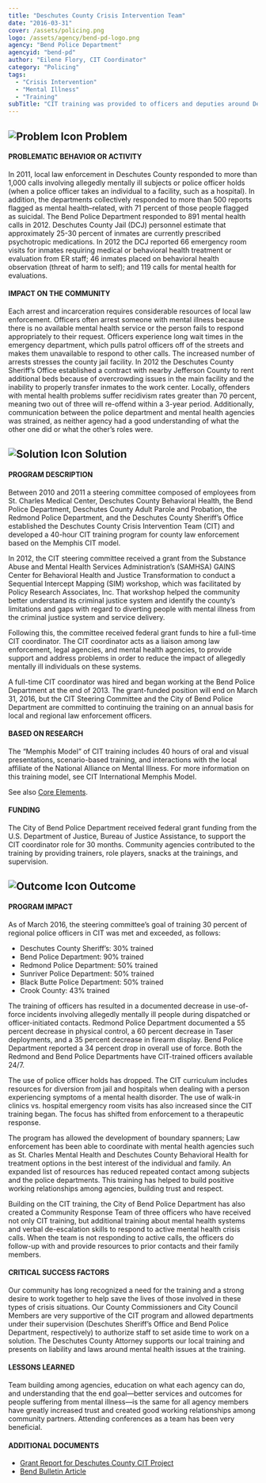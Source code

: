 ```yaml
---
title: "Deschutes County Crisis Intervention Team"
date: "2016-03-31"
cover: /assets/policing.png
logo: /assets/agency/bend-pd-logo.png
agency: "Bend Police Department"
agencyid: "bend-pd"
author: "Eilene Flory, CIT Coordinator"
category: "Policing"
tags:
  - "Crisis Intervention"
  - "Mental Illness"
  - "Training"
subTitle: "CIT training was provided to officers and deputies around Deschutes County in order to positively enhance encounters with those in crisis"
---
```


## ![Problem Icon](https://github.com/google/material-design-icons/raw/master/alert/1x_web/ic_error_outline_black_48dp.png "Problem") Problem

#### PROBLEMATIC BEHAVIOR OR ACTIVITY

In 2011, local law enforcement in Deschutes County responded to more than 1,000 calls involving allegedly mentally ill subjects or police officer holds (when a police officer takes an individual to a facility, such as a hospital). In addition, the departments collectively responded to more than 500 reports flagged as mental health–related, with 71 percent of those people flagged as suicidal. The Bend Police Department responded to 891 mental health calls in 2012. Deschutes County Jail (DCJ) personnel estimate that approximately 25-30 percent of inmates are currently prescribed psychotropic medications. In 2012 the DCJ reported 66 emergency room visits for inmates requiring medical or behavioral health treatment or evaluation from ER staff; 46 inmates placed on behavioral health observation (threat of harm to self); and 119 calls for mental health for evaluations.

#### IMPACT ON THE COMMUNITY

Each arrest and incarceration requires considerable resources of local law enforcement. Officers often arrest someone with mental illness because there is no available mental health service or the person fails to respond appropriately to their request. Officers experience long wait times in the emergency department, which pulls patrol officers off of the streets and makes them unavailable to respond to other calls. The increased number of arrests stresses the county jail facility. In 2012 the Deschutes County Sheriff’s Office established a contract with nearby Jefferson County to rent additional beds because of overcrowding issues in the main facility and the inability to properly transfer inmates to the work center. Locally, offenders with mental health problems suffer recidivism rates greater than 70 percent, meaning two out of three will re-offend within a 3-year period. Additionally, communication between the police department and mental health agencies was strained, as neither agency had a good understanding of what the other one did or what the other’s roles were.

## ![Solution Icon](https://github.com/google/material-design-icons/raw/master/action/1x_web/ic_lightbulb_outline_black_48dp.png "Solution") Solution

#### PROGRAM DESCRIPTION

Between 2010 and 2011 a steering committee composed of employees from St. Charles Medical Center, Deschutes County Behavioral Health, the Bend Police Department, Deschutes County Adult Parole and Probation, the Redmond Police Department, and the Deschutes County Sheriff’s Office established the Deschutes County Crisis Intervention Team (CIT) and developed a 40-hour CIT training program for county law enforcement based on the Memphis CIT model.

In 2012, the CIT steering committee received a grant from the Substance Abuse and Mental Health Services Administration’s (SAMHSA) GAINS Center for Behavioral Health and Justice Transformation to conduct a Sequential Intercept Mapping (SIM) workshop, which was facilitated by Policy Research Associates, Inc. That workshop helped the community better understand its criminal justice system and identify the county’s limitations and gaps with regard to diverting people with mental illness from the criminal justice system and service delivery. 

Following this, the committee received federal grant funds to hire a full-time CIT coordinator. The CIT coordinator acts as a liaison among law enforcement, legal agencies, and mental health agencies, to provide support and address problems in order to reduce the impact of allegedly mentally ill individuals on these systems. 

A full-time CIT coordinator was hired and began working at the Bend Police Department at the end of 2013. The grant-funded position will end on March 31, 2016, but the CIT Steering Committee and the City of Bend Police Department are committed to continuing the training on an annual basis for local and regional law enforcement officers.

#### BASED ON RESEARCH

The “Memphis Model” of CIT training includes 40 hours of oral and visual presentations, scenario-based training, and interactions with the local affiliate of the National Alliance on Mental Illness. For more information on this training model, see CIT International Memphis Model.

See also [Core Elements](http://cit.memphis.edu/pdf/CoreElements.pdf).

#### FUNDING

The City of Bend Police Department received federal grant funding from the U.S. Department of Justice, Bureau of Justice Assistance, to support the CIT coordinator role for 30 months. Community agencies contributed to the training by providing trainers, role players, snacks at the trainings, and supervision.

## ![Outcome Icon](https://github.com/google/material-design-icons/raw/master/action/1x_web/ic_view_list_black_48dp.png "Outcome") Outcome

#### PROGRAM IMPACT

As of March 2016, the steering committee’s goal of training 30 percent of regional police officers in CIT was met and exceeded, as follows:

* Deschutes County Sheriff’s: 30% trained
* Bend Police Department: 90% trained
* Redmond Police Department: 50% trained
* Sunriver Police Department: 50% trained
* Black Butte Police Department: 50% trained
* Crook County: 43% trained

The training of officers has resulted in a documented decrease in use-of-force incidents involving allegedly mentally ill people during dispatched or officer-initiated contacts. Redmond Police Department documented a 55 percent decrease in physical control, a 60 percent decrease in Taser deployments, and a 35 percent decrease in firearm display. Bend Police Department reported a 34 percent drop in overall use of force. Both the Redmond and Bend Police Departments have CIT-trained officers available 24/7.

The use of police officer holds has dropped. The CIT curriculum includes resources for diversion from jail and hospitals when dealing with a person experiencing symptoms of a mental health disorder. The use of walk-in clinics vs. hospital emergency room visits has also increased since the CIT training began. The focus has shifted from enforcement to a therapeutic response.

The program has allowed the development of boundary spanners; Law enforcement has been able to coordinate with mental health agencies such as St. Charles Mental Health and Deschutes County Behavioral Health for treatment options in the best interest of the individual and family. An expanded list of resources has reduced repeated contact among subjects and the police departments. This training has helped to build positive working relationships among agencies, building trust and respect.

Building on the CIT training, the City of Bend Police Department has also created a Community Response Team of three officers who have received not only CIT training, but additional training about mental health systems and verbal de-escalation skills to respond to active mental health crisis calls. When the team is not responding to active calls, the officers do follow-up with and provide resources to prior contacts and their family members.

#### CRITICAL SUCCESS FACTORS

Our community has long recognized a need for the training and a strong desire to work together to help save the lives of those involved in these types of crisis situations. Our County Commissioners and City Council Members are very supportive of the CIT program and allowed departments under their supervision (Deschutes Sheriff’s Office and Bend Police Department, respectively) to authorize staff to set aside time to work on a solution. The Deschutes County Attorney supports our local training and presents on liability and laws around mental health issues at the training.

#### LESSONS LEARNED

Team building among agencies, education on what each agency can do, and understanding that the end goal—better services and outcomes for people suffering from mental illness—is the same for all agency members have greatly increased trust and created good working relationships among community partners. Attending conferences as a team has been very beneficial.

#### ADDITIONAL DOCUMENTS

* [Grant Report for Deschutes County CIT Project](https://github.com/AnnieRexford/okb-copy/blob/master/content/posts/2018-01-01--Deschutes-CIT/McCabe-Report.pdf)
* [Bend Bulletin Article](https://www.bendbulletin.com/localstate/1822910-151/crisis-intervention-team-coordinator-joins-force)
